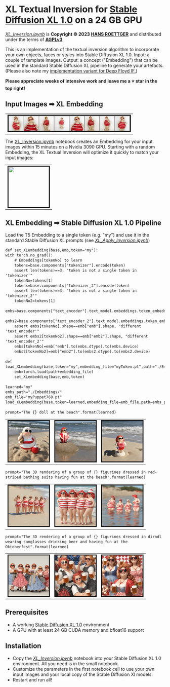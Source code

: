 # XL Textual Inversion for [Stable Diffusion XL 1.0](https://huggingface.co/stabilityai/stable-diffusion-xl-base-1.0) on a 24 GB GPU
[*XL_Inversion.ipynb*](./XL_Inversion.ipynb) is **Copyright © 2023 [HANS ROETTGER](mailto:oss.roettger@posteo.org)** and distributed under the terms of **[AGPLv3](https://www.gnu.org/licenses/agpl-3.0.html)**.  

This is an implementation of the textual inversion algorithm to incorporate your own objects, faces or styles into Stable Diffusion XL 1.0.
Input: a couple of template images. Output: a concept ("Embedding") that can be used in the standard Stable Diffusion XL pipeline to generate your artefacts. (Please also note my [implementation variant for Deep Floyd IF.](https://github.com/oss-roettger/T5-Textual-Inversion))

**Please appreciate weeks of intensive work and leave me a ⭐ star in the top right!**

## Input Images ➡ XL Embedding

<table style="width: 100%">
<tr>
    <td colspan=2><img src="./Samples/input.png" alt="" width=384 border=3></img></td>
    </tr>
</table>

The [XL_Inversion.ipynb](./XL_Inversion.ipynb) notebook creates an Embedding for your input images within 15 minutes on a Nvidia 3090 GPU. Starting with a random Embedding, the XL Textual Inversion will optimize it quickly to match your input images:  


<table style="width: 100%">
<tr>
    <td colspan=2><img src="./Samples/myPuppet768.gif" alt="" height=128 width=128 border=3></img></td>
    </tr>
</table>


## XL Embedding ➡ Stable Diffusion XL 1.0 Pipeline
Load the T5 Embedding to a single token (e.g. "my") and use it in the standard Stable Diffusion XL prompts (see [*XL_Apply_Inversion.ipynb*](./XL_Apply_Inversion.ipynb))  

    def set_XLembedding(base,emb,token="my"):
    with torch.no_grad():            
        # Embeddings[tokenNo] to learn
        tokens=base.components["tokenizer"].encode(token)
        assert len(tokens)==3, "token is not a single token in 'tokenizer'"
        tokenNo=tokens[1]
        tokens=base.components["tokenizer_2"].encode(token)
        assert len(tokens)==3, "token is not a single token in 'tokenizer_2'"
        tokenNo2=tokens[1]
        embs=base.components["text_encoder"].text_model.embeddings.token_embedding.weight
        embs2=base.components["text_encoder_2"].text_model.embeddings.token_embedding.weight
        assert embs[tokenNo].shape==emb["emb"].shape, "different 'text_encoder'"
        assert embs2[tokenNo2].shape==emb["emb2"].shape, "different 'text_encoder_2'"
        embs[tokenNo]=emb["emb"].to(embs.dtype).to(embs.device)
        embs2[tokenNo2]=emb["emb2"].to(embs2.dtype).to(embs2.device)

    def load_XLembedding(base,token="my",embedding_file="myToken.pt",path="./Embeddings/"):
        emb=torch.load(path+embedding_file)
        set_XLembedding(base,emb,token)  
    
    learned="my"
    embs_path="./Embeddings/"
    emb_file="myPuppet768.pt"
    load_XLembedding(base,token=learned,embedding_file=emb_file,path=embs_path)
    
    prompt="The {} doll at the beach".format(learned)

<table style="width: 100%">
<tr>
    <td colspan=2><img src="./Samples/20.png" alt="" height=128 width=128 border=3></img></td>
    <td colspan=2><img src="./Samples/30.png" alt="" height=128 width=128 border=3></img></td>
    <td colspan=2><img src="./Samples/40.png" alt="" height=128 width=128 border=3></img></td>
    </tr>
</table>

    prompt="The 3D rendering of a group of {} figurines dressed in red-striped bathing suits having fun at the beach".format(learned)


<table style="width: 100%">
<tr>
    <td colspan=2><img src="./Samples/1.png" alt="" height=128 width=128 border=3></img></td>
    <td colspan=2><img src="./Samples/8.png" alt="" height=128 width=128 border=3></img></td>
    <td colspan=2><img src="./Samples/9.png" alt="" height=128 width=128 border=3></img></td>
    </tr>
</table>

    prompt="The 3D rendering of a group of {} figurines dressed in dirndl wearing sunglasses drinking beer and having fun at the Oktoberfest".format(learned)

<table style="width: 100%">
<tr>
    <td colspan=2><img src="./Samples/45.png" alt="" height=128 width=128 border=3></img></td>
    <td colspan=2><img src="./Samples/75.png" alt="" height=128 width=128 border=3></img></td>
    <td colspan=2><img src="./Samples/90.png" alt="" height=128 width=128 border=3></img></td>
    </tr>
</table>

    

## Prerequisites
* A working  [Stable Diffusion XL 1.0](https://huggingface.co/stabilityai/stable-diffusion-xl-base-1.0) environment
* A GPU with at least 24 GB CUDA memory and bfloat16 support

## Installation
* Copy the [*XL_Inversion.ipynb*](./XL_Inversion.ipynb) notebook into your Stable Diffusion XL 1.0 environment. All you need is in the small notebook.
* Customize the parameters in the first notebook cell to use your own input images and your local copy of the Stable Diffusion Xl models.
* Restart and run all!
